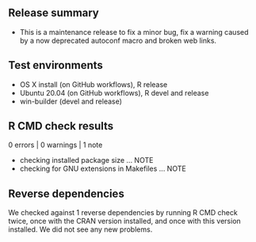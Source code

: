 ## Release summary
* This is a maintenance release to fix a minor bug, fix a warning caused by a now deprecated autoconf macro and broken web links.

## Test environments
* OS X install (on GitHub workflows), R release
* Ubuntu 20.04 (on GitHub workflows), R devel and release
* win-builder (devel and release)

## R CMD check results

0 errors | 0 warnings | 1 note

* checking installed package size ... NOTE
* checking for GNU extensions in Makefiles ... NOTE

## Reverse dependencies
We checked against 1 reverse dependencies by running R CMD check twice, once with the CRAN version installed, and once with this version installed. We did not see any new problems.
